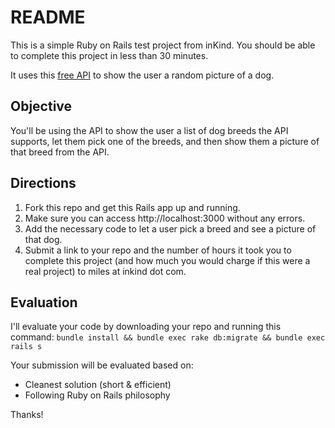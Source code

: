 # README

This is a simple Ruby on Rails test project from inKind. You should be able to complete this project in less than 30 minutes.

It uses this [free API](https://dog.ceo/dog-api/) to show the user a random picture of a dog.

## Objective

You'll be using the API to show the user a list of dog breeds the API supports, let them pick one of the breeds, and then show them a picture of that breed from the API.

## Directions

1. Fork this repo and get this Rails app up and running.
2. Make sure you can access http://localhost:3000 without any errors.
3. Add the necessary code to let a user pick a breed and see a picture of that dog.
4. Submit a link to your repo and the number of hours it took you to complete this project (and how much you would charge if this were a real project) to miles at inkind dot com.

## Evaluation

I'll evaluate your code by downloading your repo and running this command: `bundle install && bundle exec rake db:migrate && bundle exec rails s`

Your submission will be evaluated based on:

* Cleanest solution (short & efficient)
* Following Ruby on Rails philosophy

Thanks!
